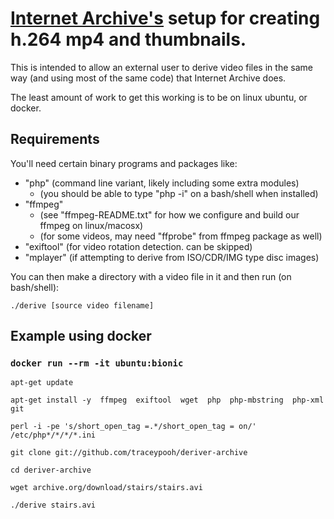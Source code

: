 # <a href="https://archive.org">Internet Archive's</a> setup for creating h.264 mp4 and thumbnails.

This is intended to allow an external user to derive video files in the same way
(and using most of the same code) that Internet Archive does.


The least amount of work to get this working is to be on linux ubuntu, or docker.


## Requirements

You'll need certain binary programs and packages like:
* "php"  (command line variant, likely including some extra modules)
    * (you should be able to type "php -i" on a bash/shell when installed)
* "ffmpeg"
    * (see "ffmpeg-README.txt" for how we configure and build our ffmpeg on linux/macosx)
    * (for some videos, may need "ffprobe" from ffmpeg package as well)
* "exiftool" (for video rotation detection.  can be skipped)
* "mplayer" (if attempting to derive from ISO/CDR/IMG type disc images)


You can then make a directory with a video file in it
and then run (on bash/shell):

`./derive [source video filename]`


## Example using docker

### `docker run --rm -it ubuntu:bionic`
`apt-get update`

`apt-get install -y  ffmpeg  exiftool  wget  php  php-mbstring  php-xml  git`

`perl -i -pe 's/short_open_tag =.*/short_open_tag = on/' /etc/php*/*/*/*.ini`

`git clone git://github.com/traceypooh/deriver-archive`

`cd deriver-archive`

`wget archive.org/download/stairs/stairs.avi`

`./derive stairs.avi`
